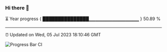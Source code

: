 ### Hi there 👋

⏳ Year progress { ███████████████▁▁▁▁▁▁▁▁▁▁▁▁▁▁▁ } 50.89 %

---

⏰ Updated on Wed, 05 Jul 2023 18:10:46 GMT

![Progress Bar CI](https://github.com/Shyam-Makwana/GitHub-Actions-Demo/workflows/Progress%20Bar%20CI/badge.svg)
